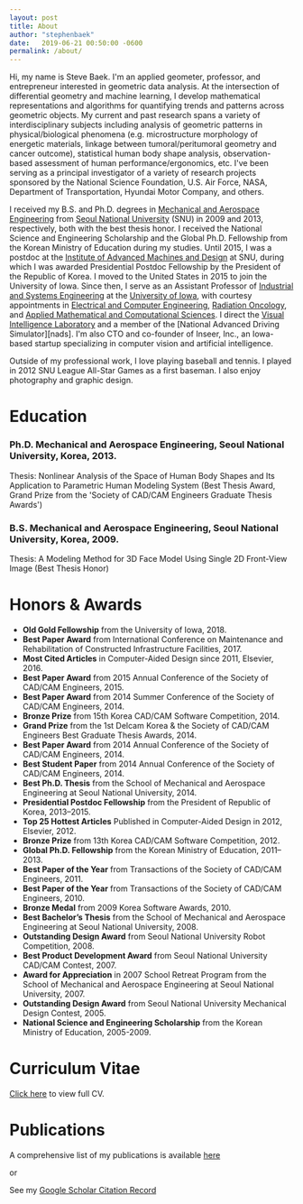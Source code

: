 ```yaml
---
layout: post
title: About
author: "stephenbaek"
date:   2019-06-21 00:50:00 -0600
permalink: /about/
---
```


Hi, my name is Steve Baek. I'm an applied geometer, professor, and entrepreneur interested in geometric data analysis.
At the intersection of differential geometry and machine learning, I develop mathematical representations and algorithms for quantifying trends and patterns across geometric objects.
My current and past research spans a variety of interdisciplinary subjects including analysis of geometric patterns in physical/biological phenomena (e.g. microstructure morphology of energetic materials, linkage between tumoral/peritumoral geometry and cancer outcome), statistical human body shape analysis, observation-based assessment of human performance/ergonomics, etc.
I've been serving as a principal investigator of a variety of research projects sponsored by the National Science Foundation, U.S. Air Force, NASA, Department of Transportation, Hyundai Motor Company, and others.

I received my B.S. and Ph.D. degrees in [Mechanical and Aerospace Engineering][mae] from [Seoul National University][snu] (SNU) in 2009 and 2013, respectively,
both with the best thesis honor.
I received the National Science and Engineering Scholarship and the Global Ph.D. Fellowship from the Korean Ministry of Education during my studies.
Until 2015, I was a postdoc at the [Institute of Advanced Machines and Design](http://iamd.snu.ac.kr/eng/index.php) at SNU, during which I was awarded Presidential Postdoc Fellowship by the President of the Republic of Korea.
I moved to the United States in 2015 to join the University of Iowa.
Since then, I serve as an Assistant Professor of [Industrial and Systems Engineering][ise] at the [University of Iowa][ui], with courtesy appointments in [Electrical and Computer Engineering][ece], [Radiation Oncology][rad], and [Applied Mathematical and Computational Sciences][amcs].
I direct the [Visual Intelligence Laboratory][lab] and a member of the [National Advanced Driving Simulator][nads].
I'm also CTO and co-founder of Inseer, Inc., an Iowa-based startup specializing in computer vision and artificial intelligence.

Outside of my professional work, I love playing baseball and tennis. I played in 2012 SNU League All-Star Games as a first baseman. I also enjoy photography and graphic design.


# Education
### Ph.D. Mechanical and Aerospace Engineering, Seoul National University, Korea, 2013.
Thesis: Nonlinear Analysis of the Space of Human Body Shapes and Its Application to Parametric Human Modeling System (Best Thesis Award, Grand Prize from the 'Society of CAD/CAM Engineers Graduate Thesis Awards') 

### B.S. Mechanical and Aerospace Engineering, Seoul National University, Korea, 2009.
Thesis: A Modeling Method for 3D Face Model Using Single 2D Front-View Image (Best Thesis Honor)

# Honors & Awards
- **Old Gold Fellowship** from the University of Iowa, 2018.
- **Best Paper Award** from International Conference on Maintenance and Rehabilitation of Constructed Infrastructure Facilities, 2017.
- **Most Cited Articles** in Computer-Aided Design since 2011, Elsevier, 2016.
- **Best Paper Award** from 2015 Annual Conference of the Society of CAD/CAM Engineers, 2015.
- **Best Paper Award** from 2014 Summer Conference of the Society of CAD/CAM Engineers, 2014.
- **Bronze Prize** from 15th Korea CAD/CAM Software Competition, 2014.
- **Grand Prize** from the 1st Delcam Korea & the Society of CAD/CAM Engineers Best Graduate Thesis Awards, 2014.
- **Best Paper Award** from 2014 Annual Conference of the Society of CAD/CAM Engineers, 2014.
- **Best Student Paper** from 2014 Annual Conference of the Society of CAD/CAM Engineers, 2014.
- **Best Ph.D. Thesis** from the School of Mechanical and Aerospace Engineering at Seoul National University, 2014.
- **Presidential Postdoc Fellowship** from the President of Republic of Korea, 2013–2015.
- **Top 25 Hottest Articles** Published in Computer-Aided Design in 2012, Elsevier, 2012.
- **Bronze Prize** from 13th Korea CAD/CAM Software Competition, 2012.
- **Global Ph.D. Fellowship** from the Korean Ministry of Education, 2011–2013.
- **Best Paper of the Year** from Transactions of the Society of CAD/CAM Engineers, 2011.
- **Best Paper of the Year** from Transactions of the Society of CAD/CAM Engineers, 2010.
- **Bronze Medal** from 2009 Korea Software Awards, 2010.
- **Best Bachelor’s Thesis** from the School of Mechanical and Aerospace Engineering at Seoul National University, 2008.
- **Outstanding Design Award** from Seoul National University Robot Competition, 2008.
- **Best Product Development Award** from Seoul National University CAD/CAM Contest, 2007.
- **Award for Appreciation** in 2007 School Retreat Program from the School of Mechanical and Aerospace Engineering at Seoul National University, 2007.
- **Outstanding Design Award** from Seoul National University Mechanical Design Contest, 2005.
- **National Science and Engineering Scholarship** from the Korean Ministry of Education, 2005-2009.


# Curriculum Vitae

[Click here](http://www.stephenbaek.com/cv.pdf) to view full CV.


# Publications

A comprehensive list of my publications is available [here](/publications/) 

or 

See my [Google Scholar Citation Record](https://scholar.google.com/citations?user=dr2krBsAAAAJ&hl=en)

[ui]: https://www.uiowa.edu/
[ise]: https://ise.engineering.uiowa.edu/
[ece]: https://ece.engineering.uiowa.edu/
[rad]: https://medicine.uiowa.edu/radiationoncology/
[lab]: http://www.stephenbaek.com/lab
[ccad]: https://www.ccad.uiowa.edu/
[snu]: http://www.snu.ac.kr
[mae]: http://mae.snu.ac.kr/
[amcs]: https://www.amcs.uiowa.edu/
[amcs]: https://www.nads-sc.uiowa.edu/
